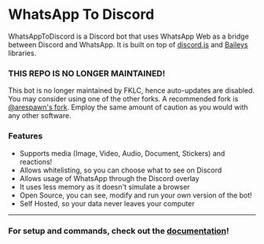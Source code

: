 # WhatsApp To Discord

WhatsAppToDiscord is a Discord bot that uses WhatsApp Web as a bridge between Discord and WhatsApp. It is built on top of [discord.js](https://github.com/discordjs/discord.js) and [Baileys](https://github.com/WhiskeySockets/Baileys) libraries.

### THIS REPO IS NO LONGER MAINTAINED!

This bot is no longer maintained by FKLC, hence auto-updates are disabled. You may consider using one of the other forks. A recommended fork is [@arespawn's fork](https://github.com/arespawn/WhatsAppToDiscord). Employ the same amount of caution as you would with any other software.


### Features

- Supports media (Image, Video, Audio, Document, Stickers) and reactions!
- Allows whitelisting, so you can choose what to see on Discord
- Allows usage of WhatsApp through the Discord overlay
- It uses less memory as it doesn't simulate a browser
- Open Source, you can see, modify and run your own version of the bot!
- Self Hosted, so your data never leaves your computer

---

### For setup and commands, check out the [documentation](https://fklc.github.io/WhatsAppToDiscord/)!